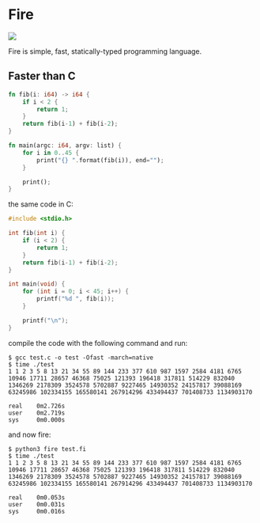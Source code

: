 # Fire

<img src="https://i.imgur.com/SSYGMnA.png"/>

Fire is simple, fast, statically-typed programming language.

## Faster than C
```rust
fn fib(i: i64) -> i64 {
    if i < 2 {
        return 1;
    }
    return fib(i-1) + fib(i-2);
}

fn main(argc: i64, argv: list) {
    for i in 0..45 {
        print("{} ".format(fib(i)), end="");
    }

    print();
}
```
the same code in C:
```c
#include <stdio.h>

int fib(int i) {
    if (i < 2) {
        return 1;
    }
    return fib(i-1) + fib(i-2);
}

int main(void) {
    for (int i = 0; i < 45; i++) {
        printf("%d ", fib(i));
    }

    printf("\n");
}
```
compile the code with the following command and run:
```
$ gcc test.c -o test -Ofast -march=native
$ time ./test
1 1 2 3 5 8 13 21 34 55 89 144 233 377 610 987 1597 2584 4181 6765 10946 17711 28657 46368 75025 121393 196418 317811 514229 832040 1346269 2178309 3524578 5702887 9227465 14930352 24157817 39088169 63245986 102334155 165580141 267914296 433494437 701408733 1134903170

real    0m2.726s
user    0m2.719s
sys     0m0.000s
```
and now fire:
```
$ python3 fire test.fi
$ time ./test
1 1 2 3 5 8 13 21 34 55 89 144 233 377 610 987 1597 2584 4181 6765 10946 17711 28657 46368 75025 121393 196418 317811 514229 832040 1346269 2178309 3524578 5702887 9227465 14930352 24157817 39088169 63245986 102334155 165580141 267914296 433494437 701408733 1134903170

real    0m0.053s
user    0m0.031s
sys     0m0.016s
```
